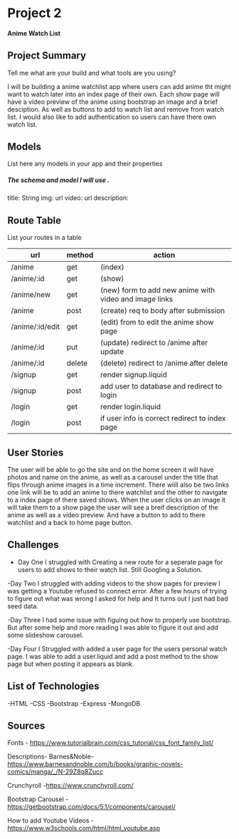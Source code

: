 # Project 2
#### Anime Watch List

## Project Summary

Tell me what are your build and what tools are you using?

I will be building a anime watchlist app where users can add anime tht might want to watch later into an index page of their own. Each show page will have a video preview of the anime using bootstrap an image and a brief desciption. As well as buttons to add to watch list and remove from watch list. I would also like to add authentication so users can have there own watch list. 
## Models

List here any models in your app and their properties

##### The schema and model I will use .
title: String
img: url
video: url
description:

## Route Table

List your routes in a table

| url | method | action |
|-----|--------|--------|
| /anime | get |  (index)|
| /anime/:id | get | (show)|
| /anime/new| get | (new) form to add new anime with video and image links |
| /anime | post |(create) req to body after submission|
| /anime/:id/edit | get | (edit) from to edit the anime show page|
| /anime/:id | put |(update) redirect to /anime after update |
| /anime/:id | delete | (delete) redirect to /anime after delete |
| /signup | get | render signup.liquid |
| /signup | post | add user to database and redirect to login |
| /login | get | render login.liquid |
| /login | post | if user info is correct redirect to index page |


## User Stories
The user will be able to go the site and on the home screen it will have photos and name on the anime, as well as a carousel under the title that flips through anime images in a time increment. There wiill also be two links one link will be to add an anime to there watchlist and the other to navigate to a index page of there saved shows. When the user clicks on an image it will take them to a show page the user will see a breif description of the anime as well as a video preview. And have a button to add to there watchlist and a back to home page button.

## Challenges

- Day One I struggled with Creating a new route for a seperate page for users to add shows to their watch list. Still Googling a Solution.

-Day Two I struggled with adding videos to the show pages for preview I was getting a Youtube refused to connect error. After a few hours of trying to figure out what was wrong I asked for help and It turns out I just had bad seed data.

-Day Three I had some issue with figuing out how to properly use bootstrap. But after some help and more reading I was able to figure it out and add some slideshow carousel. 

-Day Four I Struggled with added a user page for the users personal watch page. I was able to add a user.liquid and add a post method to the show page but when posting it appears as blank. 

## List of Technologies
-HTML
-CSS
-Bootstrap
-Express
-MongoDB

## Sources 
Fonts - https://www.tutorialbrain.com/css_tutorial/css_font_family_list/ 

Descriptions- 
Barnes&Noble- https://www.barnesandnoble.com/b/books/graphic-novels-comics/manga/_/N-29Z8q8Zucc 

Crunchyroll -https://www.crunchyroll.com/ 

Bootstrap Carousel - https://getbootstrap.com/docs/5.1/components/carousel/ 

How to add Youtube Videos - https://www.w3schools.com/html/html_youtube.asp 